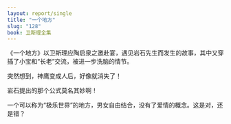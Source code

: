 ```yaml
---
layout: report/single
title: "一个地方"
slug: "128"
book: 卫斯理全集
---
```


《一个地方》以卫斯理应陶启泉之邀赴宴，遇见岩石先生而发生的故事，其中又穿插了小宝和“长老”交流，被进一步洗脑的情节。

突然想到，神鹰变成人后，好像就消失了！

岩石提出的那个公式莫名其妙啊！

一个可以称为“极乐世界”的地方，男女自由结合，没有了爱情的概念。这是对，还是错？
